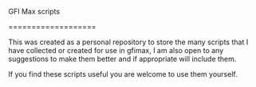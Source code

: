 GFI Max scripts

===================

This was created as a personal repository to store the many scripts that I have collected or created for use in gfimax, I am also open to any suggestions to make them better and if appropriate will include them.

If you find these scripts useful you are welcome to use them yourself.

